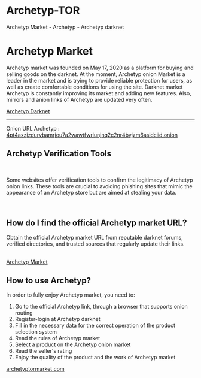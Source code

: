# Archetyp-TOR
Archetyp Market - Archetyp - Archetyp darknet
<body>
<h1>Archetyp Market</h1>
<p>Archetyp market was founded on May 17, 2020 as a platform for buying and selling goods on the darknet. At the moment, Archetyp onion Market is a leader in the market and is trying to provide reliable protection for users, as well as create comfortable conditions for using the site. Darknet market Archetyp is constantly improving its market and adding new features. Also, mirrors and anion links of Archetyp are updated very often.</p>
  <a href="https://archetyptormarket.com/">Archetyp Darknet</a>
<hr>
<p>Onion URL Archetyp : <a href="http://4pt4axzjzdurybamrjou7a2wawtfwriunjnq2c2nr4byjzm6asidciid.onion/">4pt4axzjzdurybamrjou7a2wawtfwriunjnq2c2nr4byjzm6asidciid.onion</a></p>
<h2>Archetyp Verification Tools</h2>
<br>
<p>Some websites offer verification tools to confirm the legitimacy of Archetyp onion links. These tools are crucial to avoiding phishing sites that mimic the appearance of an Archetyp store but are aimed at stealing your data.</p>
<br>
<h2>How do I find the official Archetyp market URL?</h2>
<p>Obtain the official Archetyp market URL from reputable darknet forums, verified directories, and trusted sources that regularly update their links.</p>
<br>
<a href="https://archetyptormarket.com/">Archetyp Market</a>
<br>
<h2>How to use Archetyp?</h2>
<p>In order to fully enjoy Archetyp market, you need to:</p>
  <ol>
<li>Go to the official Archetyp link, through a browser that supports onion routing</li>
<li>Register-login at Archetyp darknet</li>
<li>Fill in the necessary data for the correct operation of the product selection system</li>
<li>Read the rules of Archetyp market</li>
<li>Select a product on the Archetyp onion market</li>
<li>Read the seller's rating</li>
<li>Enjoy the quality of the product and the work of Archetyp market</li>
</ol>
<a href="https://archetyptormarket.com/">archetyptormarket.com</a>
</body>
